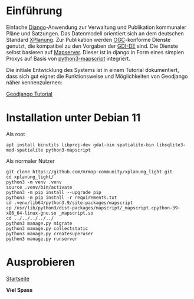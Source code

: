 # Einführung

Einfache [Django](https://www.djangoproject.com/)-Anwendung zur Verwaltung und Publikation kommunaler Pläne und Satzungen. Das Datenmodell orientiert sich an dem deutschen Standard [XPlanung](https://xleitstelle.de/xplanung). Zur Publikation werden [OGC](https://www.ogc.org/)-konforme Dienste genutzt, die kompatibel zu den Vorgaben der [GDI-DE](https://www.gdi-de.org/) sind. Die Dienste selbst basieren auf [Mapserver](https://mapserver.org/). Dieser ist in django in Form eines simplen Proxys auf Basis von [python3-mapscript](https://pypi.org/project/mapscript/) integriert.

Die initiale Entwicklung des Systems ist in einem Tutorial dokumentiert, dass sich gut eignet die Funktionsweise und Möglichkeiten von Geodjango näher kennenzulernen:

[Geodjango Tutorial](https://mrmap-community.github.io/django-tutorial/)

# Installation unter Debian 11

Als root

```shell
apt install binutils libproj-dev gdal-bin spatialite-bin libsqlite3-mod-spatialite python3-mapscript
```

Als normaler Nutzer

```shell
git clone https://github.com/mrmap-community/xplanung_light.git
cd xplanung_light/
python3 -m venv .venv
source .venv/bin/activate
python3 -m pip install --upgrade pip
python3 -m pip install -r requirements.txt
cd .venv/lib64/python3.9/site-packages/mapscript
cp /usr/lib/python3/dist-packages/mapscript/_mapscript.cpython-39-x86_64-linux-gnu.so _mapscript.so
cd ../../../../../
python3 manage.py migrate
python3 manage.py collectstatic
python3 manage.py createsuperuser
python3 manage.py runserver
```

# Ausprobieren

[Startseite](http://127.0.0.1:8000/)

**Viel Spass**